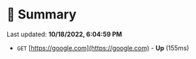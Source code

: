 # 📖 Summary
Last updated: **10/18/2022, 6:04:59 PM**

- `GET` [https://google.com](https://google.com) - **Up** (155ms)
